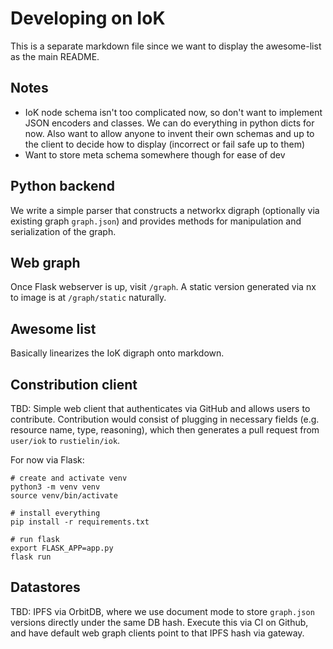 # Developing on IoK

This is a separate markdown file since we want to display the awesome-list as the main README.

## Notes

* IoK node schema isn't too complicated now, so don't want to implement JSON encoders and classes. We can do everything in python dicts for now. Also want to allow anyone to invent their own schemas and up to the client to decide how to display (incorrect or fail safe up to them)
* Want to store meta schema somewhere though for ease of dev

## Python backend 

We write a simple parser that constructs a networkx digraph (optionally via existing graph `graph.json`) and provides methods for manipulation and serialization of the graph.

## Web graph

Once Flask webserver is up, visit `/graph`. A static version generated via nx to image is at `/graph/static` naturally.

## Awesome list

Basically linearizes the IoK digraph onto markdown.


## Constribution client

TBD: Simple web client that authenticates via GitHub and allows users to contribute. Contribution would consist of plugging in necessary fields (e.g. resource name, type, reasoning), which then generates a pull request from `user/iok` to `rustielin/iok`.

For now via Flask:

```
# create and activate venv 
python3 -m venv venv
source venv/bin/activate

# install everything
pip install -r requirements.txt

# run flask
export FLASK_APP=app.py
flask run
```

## Datastores 

TBD: IPFS via OrbitDB, where we use document mode to store `graph.json` versions directly under the same DB hash. Execute this via CI on Github, and have default web graph clients point to that IPFS hash via gateway.